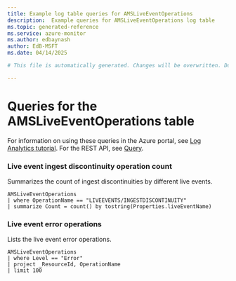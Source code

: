 ```yaml
---
title: Example log table queries for AMSLiveEventOperations
description:  Example queries for AMSLiveEventOperations log table
ms.topic: generated-reference
ms.service: azure-monitor
ms.author: edbaynash
author: EdB-MSFT
ms.date: 04/14/2025

# This file is automatically generated. Changes will be overwritten. Do not change this file directly. 

---
```


# Queries for the AMSLiveEventOperations table

For information on using these queries in the Azure portal, see [Log Analytics tutorial](/azure/azure-monitor/logs/log-analytics-tutorial). For the REST API, see [Query](/azure/azure-monitor/logs/api/overview).


### Live event ingest discontinuity operation count  


Summarizes the count of ingest discontinuities by different live events.  

```query
AMSLiveEventOperations
| where OperationName == "LIVEEVENTS/INGESTDISCONTINUITY"
| summarize Count = count() by tostring(Properties.liveEventName)
```



### Live event error operations  


Lists the live event error operations.  

```query
AMSLiveEventOperations
| where Level == "Error"
| project _ResourceId, OperationName
| limit 100
```

